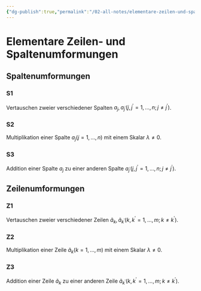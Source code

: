 ```yaml
---
{"dg-publish":true,"permalink":"/02-all-notes/elementare-zeilen-und-spaltenumformungen/","dgHomeLink":true,"dgPassFrontmatter":false}
---
```


# Elementare Zeilen- und Spaltenumformungen

## Spaltenumformungen
### S1 
Vertauschen zweier verschiedener Spalten $a_j, a_{j^{\prime}}\left(j, j^{\prime}=1, \ldots, n ; j \neq j^{\prime}\right)$.
### S2
Multiplikation einer Spalte $a_j(j=1, \ldots, n)$ mit einem Skalar $\lambda \neq 0$.
### S3 
Addition einer Spalte $a_j$ zu einer anderen Spalte $a_{j^{\prime}}\left(j, j^{\prime}=1, \ldots, n ; j \neq j^{\prime}\right)$.
## Zeilenumformungen
### Z1
Vertauschen zweier verschiedener Zeilen $\tilde{a}_k, \tilde{a}_{k^{\prime}}\left(k, k^{\prime}=1, \ldots, m ; k \neq k^{\prime}\right)$.
### Z2
Multiplikation einer Zeile $\tilde{a}_k(k=1, \ldots, m)$ mit einem Skalar $\lambda \neq 0$.
### Z3
Addition einer Zeile $\tilde{a}_k$ zu einer anderen Zeile $\tilde{a}_{k^{\prime}}\left(k, k^{\prime}=1, \ldots, m ; k \neq k^{\prime}\right)$.